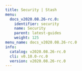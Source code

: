 ```yaml
---
title: Security | Stash
menu:
  docs_v2020.08.26-rc.0:
    identifier: security
    name: Security
    parent: latest-guides
    weight: 125
menu_name: docs_v2020.08.26-rc.0
info:
  catalog: v2020.08.26-rc.0
  cli: v0.10.0-rc.0
  version: v2020.08.26-rc.0
---
```


